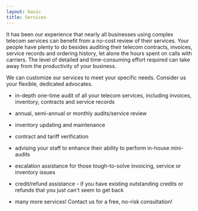 ```yaml
---
layout: basic
title: Services
---
```


It has been our experience that nearly all businesses using complex telecom services can benefit from a no-cost review of their services. Your people have plenty to do besides auditing their telecom contracts, invoices, service records and ordering history, let alone the hours spent on calls with carriers. The level of detailed and time-consuming effort required can take away from the productivity of your business.

We can customize our services to meet your specific needs.  Consider us your flexible, dedicated advocates.

* in-depth one-time audit of all your telecom services, including invoices, inventory, contracts and service records

* annual, semi-annual or monthly audits/service review

* inventory updating and maintenance

* contract and tariff verification

* advising your staff to enhance their ability to perform in-house mini-audits

* escalation assistance for those tough-to-solve invoicing, service or inventory issues

* credit/refund assistance - if you have existing outstanding credits or refunds that you just can't seem to get back

* many more services!  Contact us for a free, no-risk consultation!
